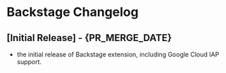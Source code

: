 # Backstage Changelog

## [Initial Release] - {PR_MERGE_DATE}

- the initial release of Backstage extension, including Google Cloud IAP support.
